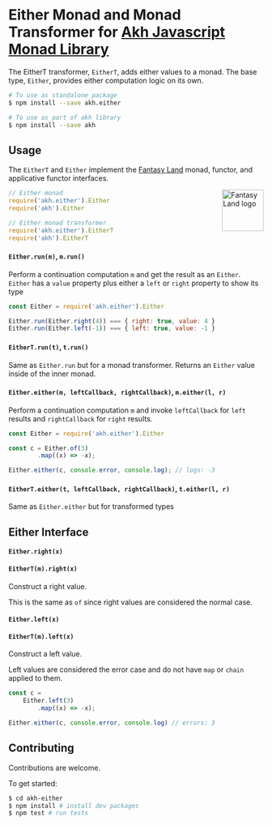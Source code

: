 # Either Monad and Monad Transformer for [Akh Javascript Monad Library](https://github.com/mattbierner/akh)

The EitherT transformer, `EitherT`, adds either values to a monad. The base type, `Either`, provides either computation logic on its own.

```bash
# To use as standalone package
$ npm install --save akh.either

# To use as part of akh library
$ npm install --save akh
```

## Usage
The `EitherT` and `Either` implement the [Fantasy Land][fl] monad, functor, and applicative functor interfaces.

<a href="https://github.com/fantasyland/fantasy-land">
    <img src="https://raw.github.com/fantasyland/fantasy-land/master/logo.png" align="right" width="82px" height="82px" alt="Fantasy Land logo" />
</a>

```js
// Either monad
require('akh.either').Either
require('akh').Either

// Either monad transformer
require('akh.either').EitherT
require('akh').EitherT
```

#### `Either.run(m)`, `m.run()`
Perform a continuation computation `m` and get the result as an `Either`. `Either` has a `value` property plus either a `left` or `right` property to show its type

```js
const Either = require('akh.either').Either

Either.run(Either.right(4)) === { right: true, value: 4 }
Either.run(Either.left(-1)) === { left: true, value: -1 }
```

#### `EitherT.run(t)`, `t.run()`
Same as `Either.run` but for a monad transformer. Returns an `Either` value inside of the inner monad.


#### `Either.either(m, leftCallback, rightCallback)`, `m.either(l, r)`
Perform a continuation computation `m` and invoke `leftCallback` for `left` results and `rightCallback` for `right` results.

```js
const Either = require('akh.either').Either

const c = Either.of(3)
        .map((x) => -x);

Either.either(c, console.error, console.log); // logs: -3
```

#### `EitherT.either(t, leftCallback, rightCallback)`, `t.either(l, r)`
Same as `Either.either` but for transformed types


## Either Interface

#### `Either.right(x)`
#### `EitherT(m).right(x)`
Construct a right value. 

This is the same as `of` since right values are considered the normal case. 

#### `Either.left(x)`
#### `EitherT(m).left(x)`
Construct a left value.

Left values are considered the error case and do not have `map` or `chain` applied to them.

```js
const c =
    Either.left(3)
        .map((x) => -x);

Either.either(c, console.error, console.log) // errors: 3
```



## Contributing
Contributions are welcome.

To get started:

```bash
$ cd akh-either
$ npm install # install dev packages
$ npm test # run tests
```

[fl]: https://github.com/fantasyland/fantasy-land
